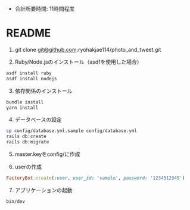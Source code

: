 * 合計所要時間: 11時間程度
# README

1. git clone git@github.com:ryohakjae114/photo_and_tweet.git

2. Ruby/Node.jsのインストール（asdfを使用した場合）
```bash
asdf install ruby
asdf install nodejs
```
3. 依存関係のインストール
```bash
bundle install
yarn install
```

4. データベースの設定
```bash
cp config/database.yml.sample config/database.yml
rails db:create
rails db:migrate
```

5. master.keyをconfig/に作成

6. userの作成
```ruby
FactoryBot.create(:user, user_id: 'sample', password: '1234512345')
```

7. アプリケーションの起動
```bash
bin/dev
```
